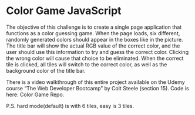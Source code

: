 # Color Game JavaScript

The objective of this challenge is to create a single page application that functions as a color guessing game. When the page loads, six different, randomly generated colors should appear in the boxes like in the picture. The title bar will show the actual RGB value of the correct color, and the user should use this information to try and guess the correct color. Clicking the wrong color will cause that choice to be eliminated. When the correct tile is clicked, all tiles will switch to the correct color, as well as the background color of the title bar. 

There is a video walkthrough of this entire project available on the Udemy course “The Web Developer Bootcamp” by Colt Steele (section 15). 
Code is here: Color Game Repo.

P.S. hard mode(default) is with 6 tiles, easy is 3 tiles.
